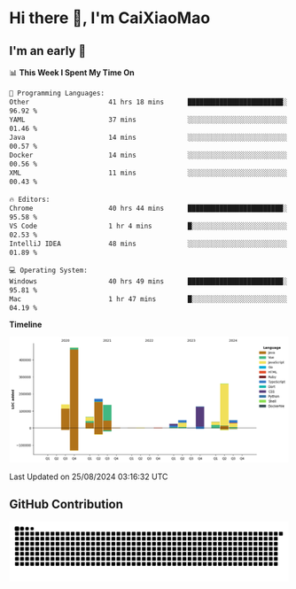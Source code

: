 # Hi there 👋, I'm CaiXiaoMao

## I'm an early 🐤
<!--START_SECTION:waka-->
📊 **This Week I Spent My Time On** 

```text
💬 Programming Languages: 
Other                    41 hrs 18 mins      ████████████████████████░   96.92 % 
YAML                     37 mins             ░░░░░░░░░░░░░░░░░░░░░░░░░   01.46 % 
Java                     14 mins             ░░░░░░░░░░░░░░░░░░░░░░░░░   00.57 % 
Docker                   14 mins             ░░░░░░░░░░░░░░░░░░░░░░░░░   00.56 % 
XML                      11 mins             ░░░░░░░░░░░░░░░░░░░░░░░░░   00.43 % 

🔥 Editors: 
Chrome                   40 hrs 44 mins      ████████████████████████░   95.58 % 
VS Code                  1 hr 4 mins         █░░░░░░░░░░░░░░░░░░░░░░░░   02.53 % 
IntelliJ IDEA            48 mins             ░░░░░░░░░░░░░░░░░░░░░░░░░   01.89 % 

💻 Operating System: 
Windows                  40 hrs 49 mins      ████████████████████████░   95.81 % 
Mac                      1 hr 47 mins        █░░░░░░░░░░░░░░░░░░░░░░░░   04.19 % 
```

**Timeline**

![Lines of Code chart](https://raw.githubusercontent.com/caixiaomao/caixiaomao/main/assets/bar_graph.png)


 Last Updated on 25/08/2024 03:16:32 UTC
<!--END_SECTION:waka-->

## GitHub Contribution
<picture>
  <source media="(prefers-color-scheme: dark)" srcset="/dist/snake/github-contribution-grid-snake-dark.svg" />
  <source media="(prefers-color-scheme: light)" srcset="/dist/snake/github-contribution-grid-snake.svg" />
  <img alt="github contribution grid snake animation" src="/dist/snake/github-contribution-grid-snake.svg" />
</picture>
